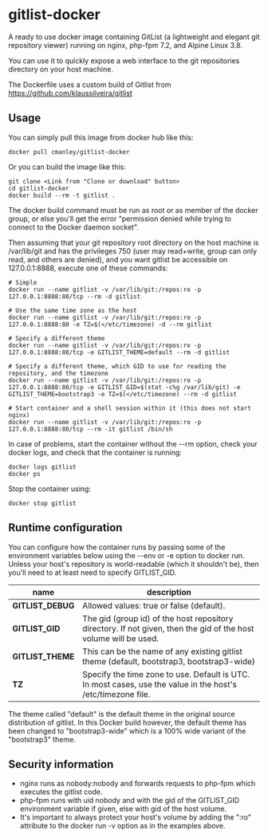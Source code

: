 gitlist-docker
==============

A ready to use docker image containing GitList (a lightweight and elegant git repository viewer)
running on nginx, php-fpm 7.2, and Alpine Linux 3.8.

You can use it to quickly expose a web interface to the git repositories directory on your host machine.

The Dockerfile uses a custom build of Gitlist from https://github.com/klaussilveira/gitlist

Usage
-----

You can simply pull this image from docker hub like this:

	docker pull cmanley/gitlist-docker

Or you can build the image like this:

    git clone <Link from "Clone or download" button>
    cd gitlist-docker
    docker build --rm -t gitlist .

The docker build command must be run as root or as member of the docker group,
or else you'll get the error "permission denied while trying to connect to the Docker daemon socket".

Then assuming that your git repository root directory on the host machine is /var/lib/git
and has the privileges 750 (user may read+write, group can only read, and others are denied),
and you want gitlist be accessible on 127.0.0.1:8888, execute one of these commands:

	# Simple
	docker run --name gitlist -v /var/lib/git:/repos:ro -p 127.0.0.1:8888:80/tcp --rm -d gitlist

	# Use the same time zone as the host
	docker run --name gitlist -v /var/lib/git:/repos:ro -p 127.0.0.1:8888:80 -e TZ=$(</etc/timezone) -d --rm gitlist

	# Specify a different theme
	docker run --name gitlist -v /var/lib/git:/repos:ro -p 127.0.0.1:8888:80/tcp -e GITLIST_THEME=default --rm -d gitlist

	# Specify a different theme, which GID to use for reading the repository, and the timezone
	docker run --name gitlist -v /var/lib/git:/repos:ro -p 127.0.0.1:8888:80/tcp -e GITLIST_GID=$(stat -c%g /var/lib/git) -e GITLIST_THEME=bootstrap3 -e TZ=$(</etc/timezone) --rm -d gitlist

	# Start container and a shell session within it (this does not start nginx)
	docker run --name gitlist -v /var/lib/git:/repos:ro -p 127.0.0.1:8888:80/tcp --rm -it gitlist /bin/sh

In case of problems, start the container without the --rm option, check your docker logs, and check that the container is running:

	docker logs gitlist
	docker ps

Stop the container using:

	docker stop gitlist

Runtime configuration
---------------------

You can configure how the container runs by passing some of the environment variables below using the --env or -e option to docker run.
Unless your host's repository is world-readable (which it shouldn't be), then you'll need to at least need to specify GITLIST_GID.

| name              | description                                                                                                      |
|-------------------|------------------------------------------------------------------------------------------------------------------|
| **GITLIST_DEBUG** | Allowed values: true or false (default).                                                                         |
| **GITLIST_GID**   | The gid (group id) of the host repository directory. If not given, then the gid of the host volume will be used. |
| **GITLIST_THEME** | This can be the name of any existing gitlist theme (default, bootstrap3, bootstrap3-wide)                        |
| **TZ**            | Specify the time zone to use. Default is UTC. In most cases, use the value in the host's /etc/timezone file.     |

The theme called "default" is the default theme in the original source distribution of gitlist.
In this Docker build however, the default theme has been changed to "bootstrap3-wide" which is a 100% wide variant of the "bootstrap3" theme.

Security information
--------------------

* nginx runs as nobody:nobody and forwards requests to php-fpm which executes the gitlist code.
* php-fpm runs with uid nobody and with the gid of the GITLIST_GID environment variable if given, else with gid of the host volume.
* It's important to always protect your host's volume by adding the ":ro" attribute to the docker run -v option as in the examples above.
